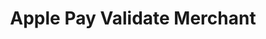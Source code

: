 ---
title: Apple Pay Validate Merchant
api:
  file: swagger (2).json
  operationId: ValidateMerchant
hidden: false
---